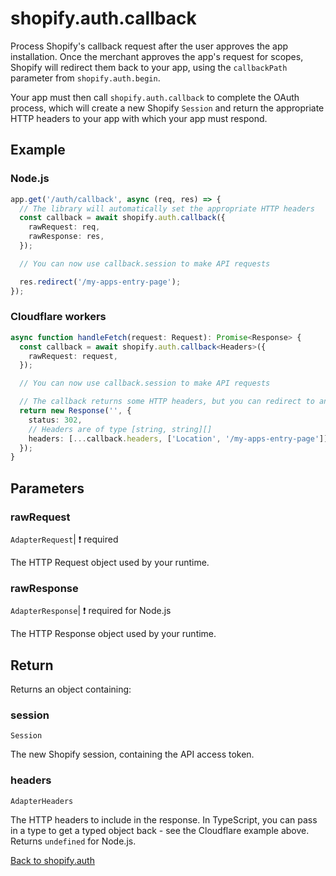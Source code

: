 # shopify.auth.callback

Process Shopify's callback request after the user approves the app installation.
Once the merchant approves the app's request for scopes, Shopify will redirect them back to your app, using the `callbackPath` parameter from `shopify.auth.begin`.

Your app must then call `shopify.auth.callback` to complete the OAuth process, which will create a new Shopify `Session` and return the appropriate HTTP headers to your app with which your app must respond.

## Example

### Node.js

```ts
app.get('/auth/callback', async (req, res) => {
  // The library will automatically set the appropriate HTTP headers
  const callback = await shopify.auth.callback({
    rawRequest: req,
    rawResponse: res,
  });

  // You can now use callback.session to make API requests

  res.redirect('/my-apps-entry-page');
});
```

### Cloudflare workers

```ts
async function handleFetch(request: Request): Promise<Response> {
  const callback = await shopify.auth.callback<Headers>({
    rawRequest: request,
  });

  // You can now use callback.session to make API requests

  // The callback returns some HTTP headers, but you can redirect to any route here
  return new Response('', {
    status: 302,
    // Headers are of type [string, string][]
    headers: [...callback.headers, ['Location', '/my-apps-entry-page']],
  });
}
```

## Parameters

### rawRequest

`AdapterRequest`| :exclamation: required

The HTTP Request object used by your runtime.

### rawResponse

`AdapterResponse`| :exclamation: required for Node.js

The HTTP Response object used by your runtime.

## Return

Returns an object containing:

### session

`Session`

The new Shopify session, containing the API access token.

### headers

`AdapterHeaders`

The HTTP headers to include in the response.
In TypeScript, you can pass in a type to get a typed object back - see the Cloudflare example above.
Returns `undefined` for Node.js.

[Back to shopify.auth](./README.md)
